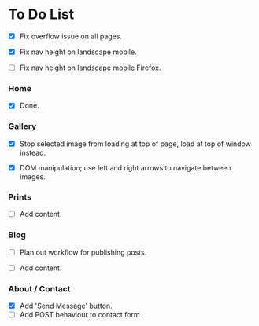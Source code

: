 # To Do List

- [x] Fix overflow issue on all pages.
- [x] Fix nav height on landscape mobile.
- [ ] Fix nav height on landscape mobile Firefox.


### Home

- [x] Done.
 

### Gallery

- [x] Stop selected image from loading at top of page, load at top of window instead.
- [x] DOM manipulation; use left and right arrows to navigate between images.


### Prints

- [ ] Add content.


### Blog

- [ ] Plan out workflow for publishing posts.
- [ ] Add content.



### About / Contact

- [x] Add 'Send Message' button.
- [ ] Add POST behaviour to contact form